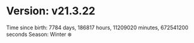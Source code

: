 # Version: v21.3.22
Time since birth: 7784 days, 186817 hours, 11209020 minutes, 672541200 seconds
Season: Winter ❄️
